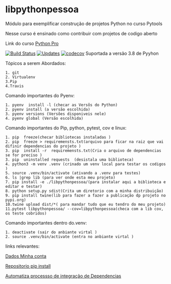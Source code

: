 # libpythonpessoa
Módulo para exemplificar construção de projetos Python no curso Pytools

Nesse curso é ensinado como contribuir com projetos de codigo aberto

Link do curso [Python Pro](https://www.python.pro.br/)

[![Build Status](https://travis-ci.com/pessoasnil/libpythonpessoa.svg?branch=main)](https://travis-ci.com/pessoasnil/libpythonpessoa)
[![Updates](https://pyup.io/repos/github/pessoasnil/libpythonpessoa/shield.svg)](https://pyup.io/repos/github/pessoasnil/libpythonpessoa/)
[![codecov](https://codecov.io/gh/pessoasnil/libpythonpro/branch/master/graph/badge.svg?token=W1S65KY8W0)](https://codecov.io/gh/pessoasnil/libpythonpro)
Suportada a versão 3.8 de Pyyhon

Tópicos a serem Abordados:

    1. git
    2. Virtualenv
    3.Pip
    4.Travis 



Comando importantes do Pyenv:

    1. pyenv  install -l (checar as Versõs do Python)
    2. pyenv install (a versão escolhida)
    3. pyenv versions (Versões disponiveis nele)
    4. pyenv global (Versão escolhida)

Comando importantes do Pip, python, pytest, cov e linux:

    1. pip  freeze(checar bibliotecas instaladas )
    2. pip  freeze > requiremensts.txt(arquivo para ficar na raiz que vai difinir dependencias do projeto )
    3. pip  install -r  requiremensts.txt(Cria o arquivo de dependencias se for preciso )
    3. pip  uninstalled requests  (desistala uma biblioteca)
    4. python3 -m venv .venv (crinado um venv local para testar os codigos )
    5. source .venv/bin/activate (ativando a .venv para testes)
    6. ls |grep lib (para ver onde esta meu projeto)
    7. pip install -e ./libpythonpessoa/(para instalar aqui a biblioteca e editar e testar)
    8. python setup.py sdist(Crita um diretorio com a minha distribuição)
    9. pip install twine(lib para fazer a fazer a publicação dp projeto no pypi.org)
    10.twine upload dist/*( para mandar tudo que eu tendro do meu projeto)
    11.pytest libpythonpessoa/ --cov=libpythonpessoa(checa com a lib cov, os teste cobridos)


Comando importantes dentro do.venv:

    1. deactivate (sair do anbiante virtal )
    2. source .venv/bin/activate (entra no anbiante virtal )




 links relevantes: 

 [Dados Minha conta](https://api.github.com/users/pessoasnil)

 [Repositorio pip install](https://pypi.org/)

[Automatiza processso de integração de Dependencias](https://pyup.io/)



 